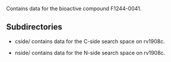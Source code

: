 Contains data for the bioactive compound F1244-0041.

## Subdirectories

- cside/ contains data for the C-side search space on rv1908c.

- nside/ contains data for the N-side search space on rv1908c.

